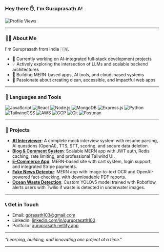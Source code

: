 ### Hey there ✋, I'm Guruprasath A!

![Profile Views](https://komarev.com/ghpvc/?username=guruprasath103&label=Profile%20views&color=0e75b6&style=flat)

---

### 👨‍💼 About Me

I'm Guruprasath from India 🇮🇳.

- 🚀 Currently working on AI-integrated full-stack development projects
- 💡 Actively exploring the intersection of LLMs and scalable backend architectures
- 🔧 Building MERN-based apps, AI tools, and cloud-based systems
- 🎨 Passionate about creating clean, accessible, and impactful web apps

---

### 🔧 Languages and Tools

![JavaScript](https://img.shields.io/badge/-JavaScript-black?style=flat-square&logo=javascript)
![React](https://img.shields.io/badge/-React-black?style=flat-square&logo=react)
![Node.js](https://img.shields.io/badge/-Node.js-black?style=flat-square&logo=node.js)
![MongoDB](https://img.shields.io/badge/-MongoDB-black?style=flat-square&logo=mongodb)
![Express.js](https://img.shields.io/badge/-Express.js-black?style=flat-square&logo=express)
![Python](https://img.shields.io/badge/-Python-black?style=flat-square&logo=python)
![TailwindCSS](https://img.shields.io/badge/-TailwindCSS-black?style=flat-square&logo=tailwind-css)
![AWS](https://img.shields.io/badge/-AWS-black?style=flat-square&logo=amazon-aws)
![GCP](https://img.shields.io/badge/-GCP-black?style=flat-square&logo=google-cloud)
![Git](https://img.shields.io/badge/-Git-black?style=flat-square&logo=git)
![Postman](https://img.shields.io/badge/-Postman-black?style=flat-square&logo=postman)

---

### 🌟 Projects

- **[AI Interviewer](https://iqup.netlify.app/)**: A complete mock interview system with resume parsing, AI questions (OpenAI), TTS, STT, scoring, and secure data deletion.
- **[Blog & Comment System](https://b1ogspace.netlify.app/)**: Scalable MERN app with JWT auth, Redis caching, rate limiting, and professional Tailwind UI.
- **[E-Commerce App](https://y-not-premium-b533.onrender.com/)**: MERN-based site with cart system, login support, and integrated Stripe payments.
- **[Fake News Detector](https://fake-news-1-ued8.onrender.com/dashboard)**: MERN app with image-to-text OCR and OpenAI-powered fact-checking, with downloadable PDF reports.
- **[Ocean Waste Detection](https://universe.roboflow.com/ocean-2wxpy/ocean_waste-jujre/model/1)**: Custom YOLOv5 model trained with Roboflow, alerts users with Twilio if waste is detected in underwater images.
  


---

### 📞 Get in Touch

- Email: [gprasath103@gmail.com](mailto:gprasath103@gmail.com)
- LinkedIn: [linkedin.com/in/guruprasath103](https://www.linkedin.com/in/guruprasath103/)
- Portfolio: [guruprasath.netlify.app](https://guruprasath.netlify.app)

---

_"Learning, building, and innovating one project at a time."_

---
